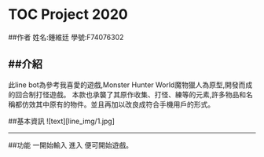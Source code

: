 # TOC Project 2020
##作者
姓名:鍾維廷
學號:F74076302

##介紹
----------------------------
此line bot為參考我喜愛的遊戲,Monster Hunter World魔物獵人為原型,開發而成的回合制打怪遊戲。
本款也承襲了其原作收集、打怪、練等的元素,許多物品和名稱都仿效其中原有的物件。並且再加以改良成符合手機用戶的形式。


##基本資訊
![text][line_img/1.jpg]



---------------------------
##功能
一開始輸入 進入 便可開始遊戲。

